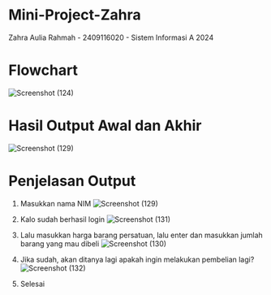 # Mini-Project-Zahra
Zahra Aulia Rahmah - 2409116020 - Sistem Informasi A 2024

# Flowchart
![Screenshot (124)](https://github.com/user-attachments/assets/761f3a65-0582-4322-840c-b3da35e06fe9)

# Hasil Output Awal dan Akhir
![Screenshot (129)](https://github.com/user-attachments/assets/87f04a7c-bd0f-40aa-a88a-c4ba40153a56)

# Penjelasan Output
1. Masukkan nama NIM
   ![Screenshot (129)](https://github.com/user-attachments/assets/37b388cc-2d9f-41b1-b8f9-e03a0d862af5)

2. Kalo sudah berhasil login
![Screenshot (131)](https://github.com/user-attachments/assets/b8a162bc-09f0-4324-b264-856afe4c2a6e)

3. Lalu masukkan harga barang persatuan, lalu enter dan masukkan jumlah barang yang mau dibeli
![Screenshot (130)](https://github.com/user-attachments/assets/d97a77e9-a643-49c5-a8e4-5e37d47d8609)

4. Jika sudah, akan ditanya lagi apakah ingin melakukan pembelian lagi?
![Screenshot (132)](https://github.com/user-attachments/assets/1abdf9fa-32dc-44c4-bfee-34b3bd3bbcac)

5. Selesai 
